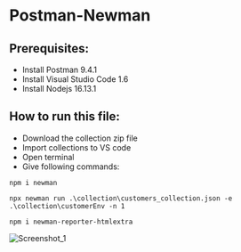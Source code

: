 # Postman-Newman
## Prerequisites:
* Install Postman 9.4.1
* Install Visual Studio Code 1.6
* Install Nodejs 16.13.1
## How to run this file:
* Download the collection zip file
* Import collections to VS code
* Open terminal
* Give following commands:
```
npm i newman
```
```
npx newman run .\collection\customers_collection.json -e .\collection\customerEnv -n 1
```
```
npm i newman-reporter-htmlextra
```

![Screenshot_1](https://user-images.githubusercontent.com/71173675/147214191-6e0357f9-dce2-46d3-af04-f4b91adc0fa1.png)
